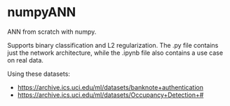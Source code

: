 # numpyANN
ANN from scratch with numpy.

Supports binary classification and L2 regularization. The .py file contains just the network architecture, while the .ipynb file also contains a use case on real data.  

Using these datasets: 
  - https://archive.ics.uci.edu/ml/datasets/banknote+authentication
  - https://archive.ics.uci.edu/ml/datasets/Occupancy+Detection+#


  

